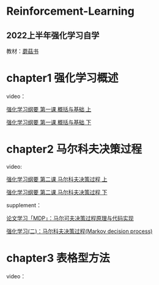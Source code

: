 # Reinforcement-Learning
## 2022上半年强化学习自学

教材：[蘑菇书](https://github.com/datawhalechina/easy-rl)

# chapter1 强化学习概述

  video：
  
  [强化学习纲要 第一课 概括与基础 上](https://www.bilibili.com/video/BV1LE411G7Xj?spm_id_from=333.999.0.0)
  
  [强化学习纲要 第一课 概括与基础 下](https://www.bilibili.com/video/BV1g7411Z7SJ?spm_id_from=333.999.0.0)

# chapter2 马尔科夫决策过程

  video:
  
  [强化学习纲要 第二课 马尔科夫决策过程 上](https://www.bilibili.com/video/BV1g7411m7Ms?spm_id_from=333.999.0.0)
  
  [强化学习纲要 第二课 马尔科夫决策过程 下](https://www.bilibili.com/video/BV1u7411m7rh?spm_id_from=333.999.0.0)
  
  supplement：
  
  [论文学习「MDP」：马尔可夫决策过程原理与代码实现](https://blog.csdn.net/qq_41297934/article/details/105104684)
  
  [强化学习(二)：马尔科夫决策过程(Markov decision process)](https://blog.csdn.net/liweibin1994/article/details/79079884?spm=1001.2101.3001.6661.1&utm_medium=distribute.pc_relevant_t0.none-task-blog-2%7Edefault%7ECTRLIST%7ETopBlog-1.topblog&depth_1-utm_source=distribute.pc_relevant_t0.none-task-blog-2%7Edefault%7ECTRLIST%7ETopBlog-1.topblog&utm_relevant_index=1)
  
# chapter3 表格型方法

  video：
  
  
